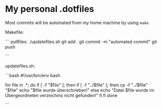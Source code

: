 # My personal .dotfiles

Most commits will be automated from my home machine by using ``make``

Makefile:

´´´
pullfiles:
    ./updatefiles.sh
    git add .
    git commit -m "automated commit"
    git push

´´´

updatefiles.sh:

´´´bash
#!/usr/bin/env bash

for file in .*; do
    if [ -f "$file" ]; then
        if [ -f "../$file" ]; then
            cp -f "../$file" "$file"
            echo "$file wurde überschrieben!"
        else
            echo "Datei $file wurde im Übergeordneten verzeichnis nicht gefunden!"
        fi
    fi
done

´´´
